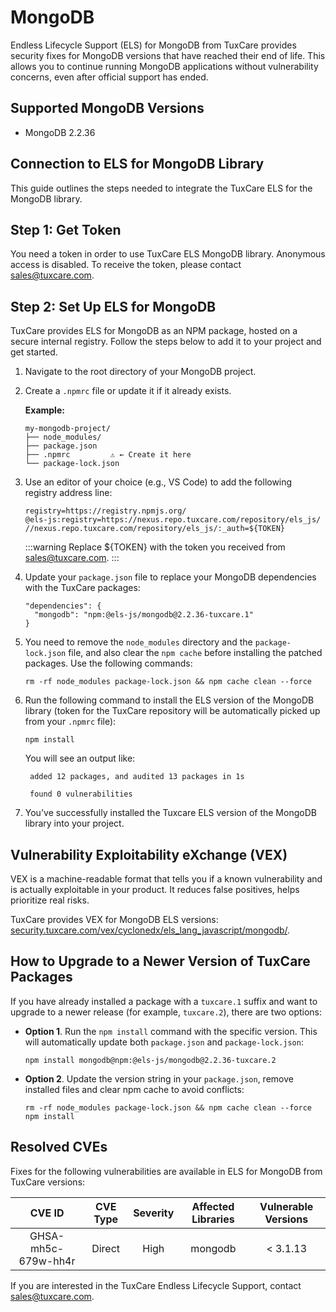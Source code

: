 # MongoDB

Endless Lifecycle Support (ELS) for MongoDB from TuxCare provides security fixes for MongoDB versions that have reached their end of life. This allows you to continue running MongoDB applications without vulnerability concerns, even after official support has ended.

## Supported MongoDB Versions

* MongoDB 2.2.36

## Connection to ELS for MongoDB Library

This guide outlines the steps needed to integrate the TuxCare ELS for the MongoDB library.

## Step 1: Get Token

You need a token in order to use TuxCare ELS MongoDB library. Anonymous access is disabled. To receive the token, please contact [sales@tuxcare.com](mailto:sales@tuxcare.com).

## Step 2: Set Up ELS for MongoDB

TuxCare provides ELS for MongoDB as an NPM package, hosted on a secure internal registry. Follow the steps below to add it to your project and get started.

1. Navigate to the root directory of your MongoDB project.
2. Create a `.npmrc` file or update it if it already exists.

   **Example:**

   ```text
   my-mongodb-project/
   ├── node_modules/
   ├── package.json
   ├── .npmrc         ⚠️ ← Create it here
   └── package-lock.json
   ```

3. Use an editor of your choice (e.g., VS Code) to add the following registry address line:

   <CodeWithCopy>

   ```text
   registry=https://registry.npmjs.org/
   @els-js:registry=https://nexus.repo.tuxcare.com/repository/els_js/
   //nexus.repo.tuxcare.com/repository/els_js/:_auth=${TOKEN}
   ```

   </CodeWithCopy>

   :::warning
   Replace ${TOKEN} with the token you received from [sales@tuxcare.com](mailto:sales@tuxcare.com).
   :::

4. Update your `package.json` file to replace your MongoDB dependencies with the TuxCare packages:

   <CodeWithCopy>

   ```text
   "dependencies": {
     "mongodb": "npm:@els-js/mongodb@2.2.36-tuxcare.1"
   }
   ```

   </CodeWithCopy>

5. You need to remove the `node_modules` directory and the `package-lock.json` file, and also clear the `npm cache` before installing the patched packages. Use the following commands:
   
   <CodeWithCopy>

   ```text
   rm -rf node_modules package-lock.json && npm cache clean --force
   ```

   </CodeWithCopy>

6. Run the following command to install the ELS version of the MongoDB library (token for the TuxCare repository will be automatically picked up from your `.npmrc` file):

   <CodeWithCopy>

   ```text
   npm install
   ```

   </CodeWithCopy>

   You will see an output like:

   ```text
    added 12 packages, and audited 13 packages in 1s
    
    found 0 vulnerabilities
   ```

7. You've successfully installed the Tuxcare ELS version of the MongoDB library into your project.

## Vulnerability Exploitability eXchange (VEX) 

VEX is a machine-readable format that tells you if a known vulnerability and is actually exploitable in your product. It reduces false positives, helps prioritize real risks.

TuxCare provides VEX for MongoDB ELS versions: [security.tuxcare.com/vex/cyclonedx/els_lang_javascript/mongodb/](https://security.tuxcare.com/vex/cyclonedx/els_lang_javascript/mongodb/).

## How to Upgrade to a Newer Version of TuxCare Packages

If you have already installed a package with a `tuxcare.1` suffix and want to upgrade to a newer release (for example, `tuxcare.2`), there are two options:

* **Option 1**. Run the `npm install` command with the specific version. This will automatically update both `package.json` and `package-lock.json`:

  <CodeWithCopy>

  ```text
  npm install mongodb@npm:@els-js/mongodb@2.2.36-tuxcare.2
  ```

  </CodeWithCopy>

* **Option 2**. Update the version string in your `package.json`, remove installed files and clear npm cache to avoid conflicts:

  <CodeWithCopy>

  ```text
  rm -rf node_modules package-lock.json && npm cache clean --force
  npm install
  ```

  </CodeWithCopy>

## Resolved CVEs

Fixes for the following vulnerabilities are available in ELS for MongoDB from TuxCare versions:

| CVE ID         | CVE Type | Severity | Affected Libraries | Vulnerable Versions |
| :------------: | :------: |:--------:|:------------------:| :----------------: |
| GHSA-mh5c-679w-hh4r | Direct   | High     | mongodb           | < 3.1.13          |

If you are interested in the TuxCare Endless Lifecycle Support, contact [sales@tuxcare.com](mailto:sales@tuxcare.com).
